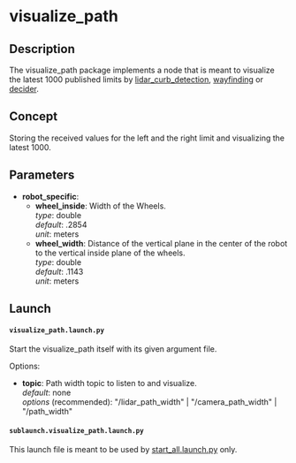 # visualize_path

## Description
The visualize_path package implements a node that is meant to visualize the latest 1000 published limits by [lidar_curb_detection](../lidar_curb_detection/README.md), [wayfinding](../wayfinding/README.md) or [decider](../decider/README.md).

## Concept
Storing the received values for the left and the right limit and visualizing the latest 1000.

## Parameters
- __robot_specific__: <br>
    - __wheel_inside__: Width of the Wheels. <br>
        _type_: double <br>
        _default_: .2854 <br>
        _unit_: meters <br>
    - __wheel_width__: Distance of the vertical plane in the center of the robot to the vertical inside plane of the wheels. <br>
        _type_: double <br>
        _default_: .1143 <br>
        _unit_: meters <br>

## Launch

#### `visualize_path.launch.py`

Start the visualize_path itself with its given argument file.

Options:
- __topic__: Path width topic to listen to and visualize. <br>
    _default_: none <br>
    _options_ (recommended): "/lidar_path_width" | "/camera_path_width" | "/path_width" <br>        


#### `sublaunch.visualize_path.launch.py`

This launch file is meant to be used by [start_all.launch.py](../decider/launch/start_all.launch.py) only.

